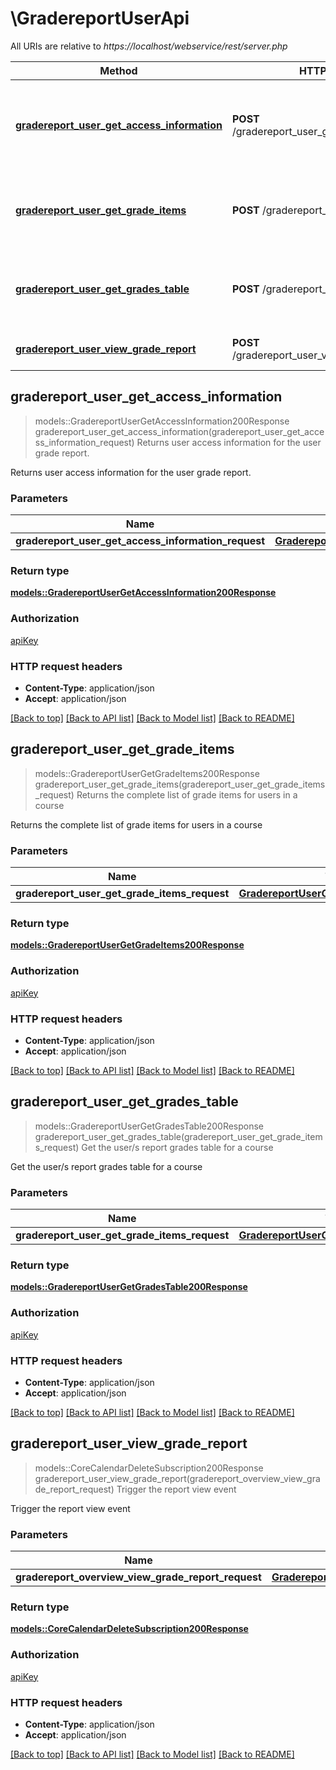 # \GradereportUserApi

All URIs are relative to *https://localhost/webservice/rest/server.php*

Method | HTTP request | Description
------------- | ------------- | -------------
[**gradereport_user_get_access_information**](GradereportUserApi.md#gradereport_user_get_access_information) | **POST** /gradereport_user_get_access_information | Returns user access information for the user grade report.
[**gradereport_user_get_grade_items**](GradereportUserApi.md#gradereport_user_get_grade_items) | **POST** /gradereport_user_get_grade_items | Returns the complete list of grade items for users in a course
[**gradereport_user_get_grades_table**](GradereportUserApi.md#gradereport_user_get_grades_table) | **POST** /gradereport_user_get_grades_table | Get the user/s report grades table for a course
[**gradereport_user_view_grade_report**](GradereportUserApi.md#gradereport_user_view_grade_report) | **POST** /gradereport_user_view_grade_report | Trigger the report view event



## gradereport_user_get_access_information

> models::GradereportUserGetAccessInformation200Response gradereport_user_get_access_information(gradereport_user_get_access_information_request)
Returns user access information for the user grade report.

Returns user access information for the user grade report.

### Parameters


Name | Type | Description  | Required | Notes
------------- | ------------- | ------------- | ------------- | -------------
**gradereport_user_get_access_information_request** | [**GradereportUserGetAccessInformationRequest**](GradereportUserGetAccessInformationRequest.md) |  | [required] |

### Return type

[**models::GradereportUserGetAccessInformation200Response**](gradereport_user_get_access_information_200_response.md)

### Authorization

[apiKey](../README.md#apiKey)

### HTTP request headers

- **Content-Type**: application/json
- **Accept**: application/json

[[Back to top]](#) [[Back to API list]](../README.md#documentation-for-api-endpoints) [[Back to Model list]](../README.md#documentation-for-models) [[Back to README]](../README.md)


## gradereport_user_get_grade_items

> models::GradereportUserGetGradeItems200Response gradereport_user_get_grade_items(gradereport_user_get_grade_items_request)
Returns the complete list of grade items for users in a course

Returns the complete list of grade items for users in a course

### Parameters


Name | Type | Description  | Required | Notes
------------- | ------------- | ------------- | ------------- | -------------
**gradereport_user_get_grade_items_request** | [**GradereportUserGetGradeItemsRequest**](GradereportUserGetGradeItemsRequest.md) |  | [required] |

### Return type

[**models::GradereportUserGetGradeItems200Response**](gradereport_user_get_grade_items_200_response.md)

### Authorization

[apiKey](../README.md#apiKey)

### HTTP request headers

- **Content-Type**: application/json
- **Accept**: application/json

[[Back to top]](#) [[Back to API list]](../README.md#documentation-for-api-endpoints) [[Back to Model list]](../README.md#documentation-for-models) [[Back to README]](../README.md)


## gradereport_user_get_grades_table

> models::GradereportUserGetGradesTable200Response gradereport_user_get_grades_table(gradereport_user_get_grade_items_request)
Get the user/s report grades table for a course

Get the user/s report grades table for a course

### Parameters


Name | Type | Description  | Required | Notes
------------- | ------------- | ------------- | ------------- | -------------
**gradereport_user_get_grade_items_request** | [**GradereportUserGetGradeItemsRequest**](GradereportUserGetGradeItemsRequest.md) |  | [required] |

### Return type

[**models::GradereportUserGetGradesTable200Response**](gradereport_user_get_grades_table_200_response.md)

### Authorization

[apiKey](../README.md#apiKey)

### HTTP request headers

- **Content-Type**: application/json
- **Accept**: application/json

[[Back to top]](#) [[Back to API list]](../README.md#documentation-for-api-endpoints) [[Back to Model list]](../README.md#documentation-for-models) [[Back to README]](../README.md)


## gradereport_user_view_grade_report

> models::CoreCalendarDeleteSubscription200Response gradereport_user_view_grade_report(gradereport_overview_view_grade_report_request)
Trigger the report view event

Trigger the report view event

### Parameters


Name | Type | Description  | Required | Notes
------------- | ------------- | ------------- | ------------- | -------------
**gradereport_overview_view_grade_report_request** | [**GradereportOverviewViewGradeReportRequest**](GradereportOverviewViewGradeReportRequest.md) |  | [required] |

### Return type

[**models::CoreCalendarDeleteSubscription200Response**](core_calendar_delete_subscription_200_response.md)

### Authorization

[apiKey](../README.md#apiKey)

### HTTP request headers

- **Content-Type**: application/json
- **Accept**: application/json

[[Back to top]](#) [[Back to API list]](../README.md#documentation-for-api-endpoints) [[Back to Model list]](../README.md#documentation-for-models) [[Back to README]](../README.md)

